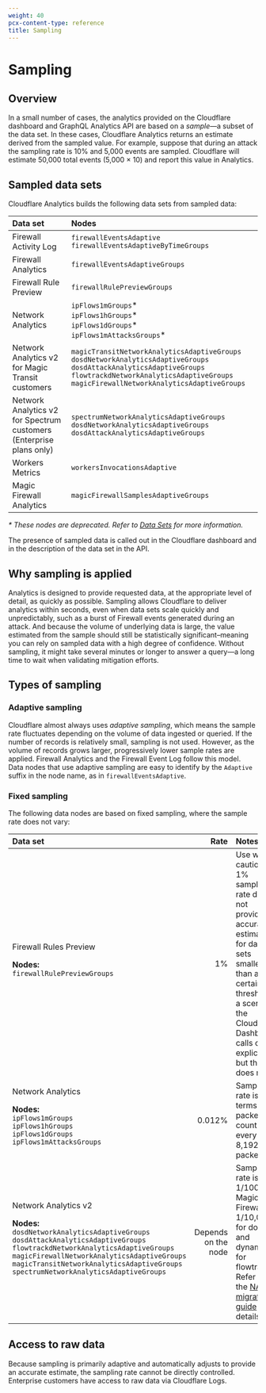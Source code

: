 ```yaml
---
weight: 40
pcx-content-type: reference
title: Sampling
---
```


# Sampling

## Overview

In a small number of cases, the analytics provided on the Cloudflare dashboard and GraphQL Analytics API are based on a _sample_—a subset of the data set. In these cases, Cloudflare Analytics returns an estimate derived from the sampled value. For example, suppose that during an attack the sampling rate is 10% and 5,000 events are sampled. Cloudflare will estimate 50,000 total events (5,000 × 10) and report this value in Analytics.

## Sampled data sets

Cloudflare Analytics builds the following data sets from sampled data:

<TableWrap>

| Data set                                                                      | Nodes                                                                                                                                                                                                                              |
| :---------------------------------------------------------------------------- | :--------------------------------------------------------------------------------------------------------------------------------------------------------------------------------------------------------------------------------- |
| Firewall Activity Log                                                         | `firewallEventsAdaptive` `firewallEventsAdaptiveByTimeGroups`                                                                                                                                                                      |
| Firewall Analytics                                                            | `firewallEventsAdaptiveGroups`                                                                                                                                                                                                     |
| Firewall Rule Preview                                                         | `firewallRulePreviewGroups`                                                                                                                                                                                                        |
| Network Analytics                                                             | `ipFlows1mGroups`\*<br/> `ipFlows1hGroups`\*<br/> `ipFlows1dGroups`\*<br/> `ipFlows1mAttacksGroups`\*                                                                                                                              |
| Network Analytics v2<br/> for Magic Transit customers                         | `magicTransitNetworkAnalyticsAdaptiveGroups`<br/> `dosdNetworkAnalyticsAdaptiveGroups`<br/> `dosdAttackAnalyticsAdaptiveGroups`<br/> `flowtrackdNetworkAnalyticsAdaptiveGroups`<br/> `magicFirewallNetworkAnalyticsAdaptiveGroups` |
| Network Analytics v2<br/> for Spectrum customers<br/> (Enterprise plans only) | `spectrumNetworkAnalyticsAdaptiveGroups`<br/> `dosdNetworkAnalyticsAdaptiveGroups`<br/> `dosdAttackAnalyticsAdaptiveGroups`                                                                                                        |
| Workers Metrics                                                               | `workersInvocationsAdaptive`                                                                                                                                                                                                       |
| Magic Firewall Analytics                                                      | `magicFirewallSamplesAdaptiveGroups`                                                                                                                                                                                               |

</TableWrap>

_\* These nodes are deprecated. Refer to [Data Sets](/graphql-api/features/data-sets#deprecated-data-nodes) for more information._

The presence of sampled data is called out in the Cloudflare dashboard and in the description of the data set in the API.

## Why sampling is applied

Analytics is designed to provide requested data, at the appropriate level of detail, as quickly as possible. Sampling allows Cloudflare to deliver analytics within seconds, even when data sets scale quickly and unpredictably, such as a burst of Firewall events generated during an attack. And because the volume of underlying data is large, the value estimated from the sample should still be statistically significant–meaning you can rely on sampled data with a high degree of confidence. Without sampling, it might take several minutes or longer to answer a query—a long time to wait when validating mitigation efforts.

## Types of sampling

### Adaptive sampling

Cloudflare almost always uses _adaptive sampling_, which means the sample rate fluctuates depending on the volume of data ingested or queried. If the number of records is relatively small, sampling is not used. However, as the volume of records grows larger, progressively lower sample rates are applied. Firewall Analytics and the Firewall Event Log follow this model. Data nodes that use adaptive sampling are easy to identify by the `Adaptive` suffix in the node name, as in `firewallEventsAdaptive`.

### Fixed sampling

The following data nodes are based on fixed sampling, where the sample rate does not vary:

<TableWrap>

| Data set                                                                                                                                                                                                                                                                                                                             |                Rate | Notes                                                                                                                                                                                                        |
| :----------------------------------------------------------------------------------------------------------------------------------------------------------------------------------------------------------------------------------------------------------------------------------------------------------------------------------- | ------------------: | :----------------------------------------------------------------------------------------------------------------------------------------------------------------------------------------------------------- |
| Firewall Rules Preview<br /><p><b>Nodes:</b><br />`firewallRulePreviewGroups`</p>                                                                                                                                                                                                                                                    |                  1% | Use with caution. A 1% sample rate does not provide accurate estimates for data sets smaller than a certain threshold, a scenario the Cloudflare Dashboard calls out explicitly but the API does not.        |
| Network Analytics<br /><p><b>Nodes:</b><br />`ipFlows1mGroups`<br />`ipFlows1hGroups`<br />`ipFlows1dGroups`<br />`ipFlows1mAttacksGroups`</p>                                                                                                                                                                                       |              0.012% | Sampling rate is in terms of packet count (1 of every 8,192 packets).                                                                                                                                        |
| Network Analytics v2<br /><p><b>Nodes:</b><br />`dosdNetworkAnalyticsAdaptiveGroups`<br />`dosdAttackAnalyticsAdaptiveGroups`<br />`flowtrackdNetworkAnalyticsAdaptiveGroups`<br />`magicFirewallNetworkAnalyticsAdaptiveGroups`<br />`magicTransitNetworkAnalyticsAdaptiveGroups`<br />`spectrumNetworkAnalyticsAdaptiveGroups`</p> | Depends on the node | Sample rate is 1/100 for Magic Firewall, 1/10,000 for dosd, and dynamic for flowtrackd. Refer to the [NAv2 migration guide](/graphql-api/migration-guides/network-analytics-v2#node-comparison) for details. |

</TableWrap>

## Access to raw data

Because sampling is primarily adaptive and automatically adjusts to provide an accurate estimate, the sampling rate cannot be directly controlled. Enterprise customers have access to raw data via Cloudflare Logs.